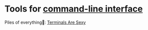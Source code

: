 
# Tools for [command-line interface](https://trendless.tech/consoles/)

Piles of everything💩:
[Terminals Are Sexy](https://terminalsare.sexy/)
